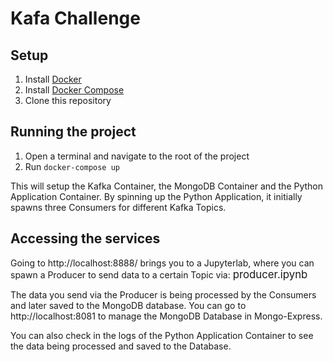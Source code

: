 # Kafa Challenge 

## Setup

1. Install [Docker](https://www.docker.com/get-started)
2. Install [Docker Compose](https://docs.docker.com/compose/install/)
3. Clone this repository

## Running the project

1. Open a terminal and navigate to the root of the project
2. Run `docker-compose up`

This will setup the Kafka Container, the MongoDB Container and the Python Application Container.
By spinning up the Python Application, it initially spawns three Consumers for different Kafka Topics. 

## Accessing the services

Going to http://localhost:8888/ brings you to a Jupyterlab, where you can spawn a Producer to send data to a certain Topic via: <big>producer.ipynb</big> 

The data you send via the Producer is being processed by the Consumers and later saved to the MongoDB database.
You can go to http://localhost:8081 to manage the MongoDB Database in Mongo-Express.

You can also check in the logs of the Python Application Container to see the data being processed and saved to the Database.